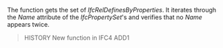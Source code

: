 The function gets the set of _IfcRelDefinesByProperties_. It iterates through the _Name_ attribute of the _IfcPropertySet_'s and verifies that no _Name_ appears twice.

<!-- end of short definition -->

> HISTORY New function in IFC4 ADD1

